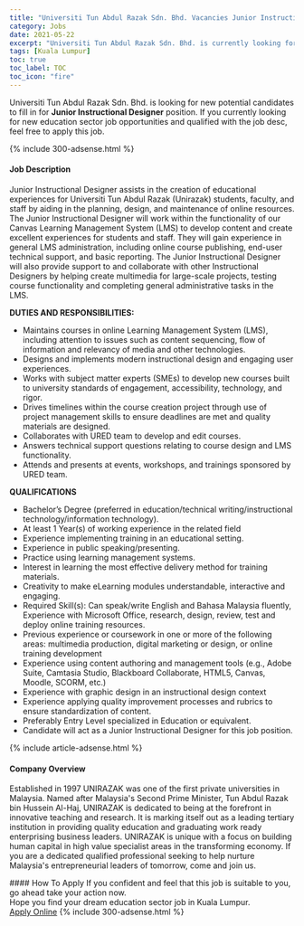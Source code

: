 ```yaml
---
title: "Universiti Tun Abdul Razak Sdn. Bhd. Vacancies Junior Instructional Designer" 
category: Jobs 
date: 2021-05-22 
excerpt: "Universiti Tun Abdul Razak Sdn. Bhd. is currently looking for suitable person to fill in the Junior Instructional Designer which positioned at Kuala Lumpur" 
tags: [Kuala Lumpur] 
toc: true 
toc_label: TOC 
toc_icon: "fire" 
--- 
```


<p>Universiti Tun Abdul Razak Sdn. Bhd. is looking for new potential candidates to fill in for <b>Junior Instructional Designer</b> position. If you currently looking for new education sector job opportunities and qualified with the job desc, feel free to apply this job.
</p>{% include 300-adsense.html %} 
<div><div><h4>Job Description</h4></div><div><div><span><div><p>Junior Instructional Designer assists in the creation of educational experiences for Universiti Tun Abdul Razak (Unirazak) students, faculty, and staff by aiding in the planning, design, and maintenance of online resources. The Junior Instructional Designer will work within the functionality of our Canvas Learning Management System (LMS) to develop content and create excellent experiences for students and staff. They will gain experience in general LMS administration, including online course publishing, end-user technical support, and basic reporting. The Junior Instructional Designer will also provide support to and collaborate with other Instructional Designers by helping create multimedia for large-scale projects, testing course functionality and completing general administrative tasks in the LMS.</p><p><strong>DUTIES AND RESPONSIBILITIES:</strong></p><ul><li>Maintains courses in online Learning Management System (LMS), including attention to issues such as content sequencing, flow of information and relevancy of media and other technologies.</li><li>Designs and implements modern instructional design and engaging user experiences.</li><li>Works with subject matter experts (SMEs) to develop new courses built to university standards of engagement, accessibility, technology, and rigor.</li><li>Drives timelines within the course creation project through use of project management skills to ensure deadlines are met and quality materials are designed.</li><li>Collaborates with URED team to develop and edit courses.</li><li>Answers technical support questions relating to course design and LMS functionality.</li><li>Attends and presents at events, workshops, and trainings sponsored by URED team.</li></ul><p><strong>QUALIFICATIONS</strong></p><ul><li>Bachelor&#8217;s Degree (preferred in education/technical writing/instructional technology/information technology).</li><li>At least 1 Year(s) of working experience in the related field</li><li>Experience implementing training in an educational setting.</li><li>Experience in public speaking/presenting.</li><li>Practice using learning management systems.</li><li>Interest in learning the most effective delivery method for training materials.</li><li>Creativity to make eLearning modules understandable, interactive and engaging.</li><li>Required Skill(s): Can speak/write English and Bahasa Malaysia fluently, Experience with Microsoft Office, research, design, review, test and deploy online training resources.</li><li>Previous experience or coursework in one or more of the following areas: multimedia production, digital marketing or design, or online training development</li><li>Experience using content authoring and management tools (e.g., Adobe Suite, Camtasia Studio, Blackboard Collaborate, HTML5, Canvas, Moodle, SCORM, etc.)</li><li>Experience with graphic design in an instructional design context</li><li>Experience applying quality improvement processes and rubrics to ensure standardization of content.</li><li>Preferably Entry Level specialized in Education or equivalent.</li><li>Candidate will act as a Junior Instructional Designer for this job position.</li></ul></div></span></div></div></div> 
{% include article-adsense.html %} 
<div><div><h4>Company Overview</h4></div><div><div><span><div><p>Established in 1997 UNIRAZAK was one of the first private universities in Malaysia. Named after Malaysia's Second Prime Minister, Tun Abdul Razak bin Hussein Al-Haj, UNIRAZAK is dedicated to being at the forefront in innovative teaching and research. It is marking itself out as a leading tertiary institution in providing quality education and graduating work ready enterprising business leaders. UNIRAZAK is unique with a focus on building human capital in high value specialist areas in the transforming economy. If you are a dedicated qualified professional seeking to help nurture Malaysia's entrepreneurial leaders of tomorrow, come and join us.</p></div></span></div></div></div> 
#### How To Apply 
If you confident and feel that this job is suitable to you, go ahead take your action now. <br/> 
Hope you find your dream education sector job in Kuala Lumpur. <br/> 
<a href="https://www.jobstreet.com.my/en/job/junior-instructional-designer-4558191?jobId=jobstreet-my-job-4558191" class="btn btn--info" target="_blank" rel="nofollow noopenner">Apply Online</a> 
{% include 300-adsense.html %} 